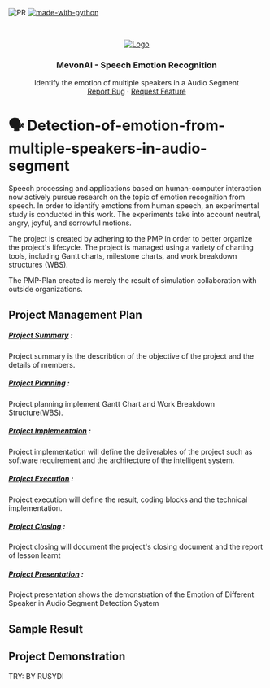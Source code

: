 ![PR](https://camo.githubusercontent.com/f96261621753dacf526590825b84f87ccb1db0e6/68747470733a2f2f696d672e736869656c64732e696f2f62616467652f5052732d77656c636f6d652d627269676874677265656e2e7376673f7374796c653d666c6174)
[![made-with-python](https://img.shields.io/badge/Made%20with-Python-1f425f.svg)](https://www.python.org/)

<!-- PROJECT LOGO -->
<br />
<p align="center">
  <a href="#">
    <img src="https://i.imgur.com/f1TqviT.jpeg" alt="Logo">
  </a>

  <h3 align="center">MevonAI - Speech Emotion Recognition</h3>

  <p align="center">
    Identify the emotion of multiple speakers in a Audio Segment 
    <br />
    <a href="https://github.com/SuyashMore/MevonAI-Speech-Emotion-Recognition/issues">Report Bug</a>
    ·
    <a href="https://github.com/SuyashMore/MevonAI-Speech-Emotion-Recognition/issues">Request Feature</a>
  </p>
</p>

# :speaking_head: Detection-of-emotion-from-multiple-speakers-in-audio-segment 

Speech processing and applications based on human-computer interaction now actively pursue research on the topic of emotion recognition from speech. In order to identify emotions from human speech, an experimental study is conducted in this work. The experiments take into account neutral, angry, joyful, and sorrowful motions.

The project is created by adhering to the PMP in order to better organize the project's lifecycle. The project is managed using a variety of charting tools, including Gantt charts, milestone charts, and work breakdown structures (WBS).

The PMP-Plan created is merely the result of simulation collaboration with outside organizations.

 ## Project Management Plan
 ##### [Project Summary](PMP-PLAN/A-PROJECT_SUMMARY.md) :
 Project summary is the describtion of the objective of the project and the details of members.  
   
 ##### [Project Planning](PMP-PLAN/B-PROJECT_PLANNING.md) :
 Project planning implement Gantt Chart and Work Breakdown Structure(WBS).  
   
 ##### [Project Implementaion](PMP-PLAN/C-PROJECT_IMPLEMENTATION.md) :       
 Project implementation will define the deliverables of the project such as software requirement and the architecture of the intelligent system.  
     
 ##### [Project Execution](PMP-PLAN/D-PROJECT_EXECUTION.md) :  
 Project execution will define the result, coding blocks and the technical implementation.  
       
 ##### [Project Closing](PMP-PLAN/E-PROJECT_CLOSING.md) :  
 Project closing will document the project's closing document and the report of lesson learnt  
         
 ##### [Project Presentation](PMP-PLAN/F-PROJECT_PRESENTATION.md) :  
 Project presentation shows the demonstration of the Emotion of Different Speaker in Audio Segment Detection System  
 
 ## Sample Result


## Project Demonstration
     
 TRY: BY RUSYDI
 

